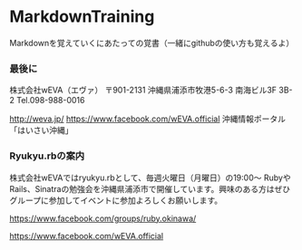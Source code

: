 MarkdownTraining
================

Markdownを覚えていくにあたっての覚書（一緒にgithubの使い方も覚えるよ）

### 最後に

株式会社wEVA（エヴァ）
〒901-2131 沖縄県浦添市牧港5-6-3 南海ビル3F 3B-2
Tel.098-988-0016

http://weva.jp/
https://www.facebook.com/wEVA.official
沖縄情報ポータル「はいさい沖縄」

### Ryukyu.rbの案内

株式会社wEVAではryukyu.rbとして、毎週火曜日（月曜日）の19:00〜 RubyやRails、Sinatraの勉強会を沖縄県浦添市で開催しています。興味のある方はぜひグループに参加してイベントに参加よろしくお願いします。

https://www.facebook.com/groups/ruby.okinawa/

https://www.facebook.com/wEVA.official
